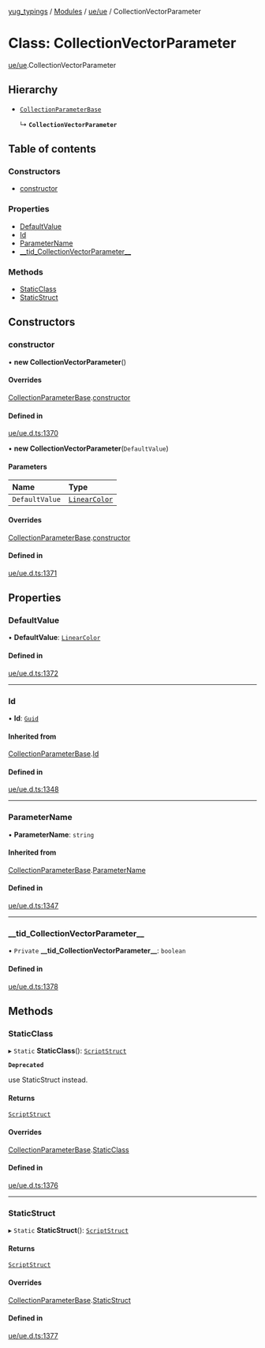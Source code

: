 [yug_typings](../README.md) / [Modules](../modules.md) / [ue/ue](../modules/ue_ue.md) / CollectionVectorParameter

# Class: CollectionVectorParameter

[ue/ue](../modules/ue_ue.md).CollectionVectorParameter

## Hierarchy

- [`CollectionParameterBase`](ue_ue.CollectionParameterBase.md)

  ↳ **`CollectionVectorParameter`**

## Table of contents

### Constructors

- [constructor](ue_ue.CollectionVectorParameter.md#constructor)

### Properties

- [DefaultValue](ue_ue.CollectionVectorParameter.md#defaultvalue)
- [Id](ue_ue.CollectionVectorParameter.md#id)
- [ParameterName](ue_ue.CollectionVectorParameter.md#parametername)
- [\_\_tid\_CollectionVectorParameter\_\_](ue_ue.CollectionVectorParameter.md#__tid_collectionvectorparameter__)

### Methods

- [StaticClass](ue_ue.CollectionVectorParameter.md#staticclass)
- [StaticStruct](ue_ue.CollectionVectorParameter.md#staticstruct)

## Constructors

### constructor

• **new CollectionVectorParameter**()

#### Overrides

[CollectionParameterBase](ue_ue.CollectionParameterBase.md).[constructor](ue_ue.CollectionParameterBase.md#constructor)

#### Defined in

[ue/ue.d.ts:1370](https://github.com/YugMetaverse/yug_typings/blob/b7d9b19/ue/ue.d.ts#L1370)

• **new CollectionVectorParameter**(`DefaultValue`)

#### Parameters

| Name | Type |
| :------ | :------ |
| `DefaultValue` | [`LinearColor`](ue_ue_s.LinearColor.md) |

#### Overrides

[CollectionParameterBase](ue_ue.CollectionParameterBase.md).[constructor](ue_ue.CollectionParameterBase.md#constructor)

#### Defined in

[ue/ue.d.ts:1371](https://github.com/YugMetaverse/yug_typings/blob/b7d9b19/ue/ue.d.ts#L1371)

## Properties

### DefaultValue

• **DefaultValue**: [`LinearColor`](ue_ue_s.LinearColor.md)

#### Defined in

[ue/ue.d.ts:1372](https://github.com/YugMetaverse/yug_typings/blob/b7d9b19/ue/ue.d.ts#L1372)

___

### Id

• **Id**: [`Guid`](ue_ue_s.Guid.md)

#### Inherited from

[CollectionParameterBase](ue_ue.CollectionParameterBase.md).[Id](ue_ue.CollectionParameterBase.md#id)

#### Defined in

[ue/ue.d.ts:1348](https://github.com/YugMetaverse/yug_typings/blob/b7d9b19/ue/ue.d.ts#L1348)

___

### ParameterName

• **ParameterName**: `string`

#### Inherited from

[CollectionParameterBase](ue_ue.CollectionParameterBase.md).[ParameterName](ue_ue.CollectionParameterBase.md#parametername)

#### Defined in

[ue/ue.d.ts:1347](https://github.com/YugMetaverse/yug_typings/blob/b7d9b19/ue/ue.d.ts#L1347)

___

### \_\_tid\_CollectionVectorParameter\_\_

• `Private` **\_\_tid\_CollectionVectorParameter\_\_**: `boolean`

#### Defined in

[ue/ue.d.ts:1378](https://github.com/YugMetaverse/yug_typings/blob/b7d9b19/ue/ue.d.ts#L1378)

## Methods

### StaticClass

▸ `Static` **StaticClass**(): [`ScriptStruct`](ue_ue.ScriptStruct.md)

**`Deprecated`**

use StaticStruct instead.

#### Returns

[`ScriptStruct`](ue_ue.ScriptStruct.md)

#### Overrides

[CollectionParameterBase](ue_ue.CollectionParameterBase.md).[StaticClass](ue_ue.CollectionParameterBase.md#staticclass)

#### Defined in

[ue/ue.d.ts:1376](https://github.com/YugMetaverse/yug_typings/blob/b7d9b19/ue/ue.d.ts#L1376)

___

### StaticStruct

▸ `Static` **StaticStruct**(): [`ScriptStruct`](ue_ue.ScriptStruct.md)

#### Returns

[`ScriptStruct`](ue_ue.ScriptStruct.md)

#### Overrides

[CollectionParameterBase](ue_ue.CollectionParameterBase.md).[StaticStruct](ue_ue.CollectionParameterBase.md#staticstruct)

#### Defined in

[ue/ue.d.ts:1377](https://github.com/YugMetaverse/yug_typings/blob/b7d9b19/ue/ue.d.ts#L1377)
